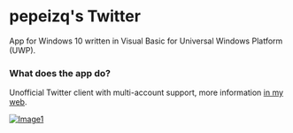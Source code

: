 # pepeizq's Twitter

App for Windows 10 written in Visual Basic for Universal Windows Platform (UWP).

### What does the app do?

Unofficial Twitter client with multi-account support, more information [in my web](https://pepeizqapps.com/app/pepeizqs-twitter/).

[![Image1](https://i.imgur.com/Juj5HgM.png)](https://pepeizqapps.com/app/pepeizqs-twitter/)
